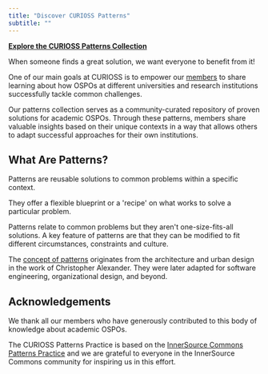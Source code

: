 ```yaml
---
title: "Discover CURIOSS Patterns"
subtitle: ""
---
```

     
**[Explore the CURIOSS Patterns Collection](https://github.com/CURIOSSorg/curioss-patterns)**

When someone finds a great solution, we want everyone to benefit from it!

One of our main goals at CURIOSS is to empower our [members](https://curioss.org/about/members/) to share learning about how OSPOs at different universities and research institutions successfully tackle common challenges.

Our patterns collection serves as a community-curated repository of proven solutions for academic OSPOs. Through these patterns, members share valuable insights based on their unique contexts in a way that allows others to adapt successful approaches for their own institutions.
         
## What Are Patterns?
Patterns are reusable solutions to common problems within a specific context.

They offer a flexible blueprint or a 'recipe' on what works to solve a particular problem.

Patterns relate to common problems but they aren't one-size-fits-all solutions. A key feature of patterns are that they can be modified to fit different circumstances, constraints and culture.

The [concept of patterns](https://softwarepatternslexicon.com/patterns-lua/1/3/) originates from the architecture and urban design in the work of Christopher Alexander. They were later adapted for software engineering, organizational design, and beyond.


## Acknowledgements

We thank all our members who have generously contributed to this body of knowledge about academic OSPOs.

The CURIOSS Patterns Practice is based on the [InnerSource Commons Patterns Practice](https://github.com/InnerSourceCommons/InnerSourcePatterns/) and we are grateful to everyone in the InnerSource Commons community for inspiring us in this effort.
